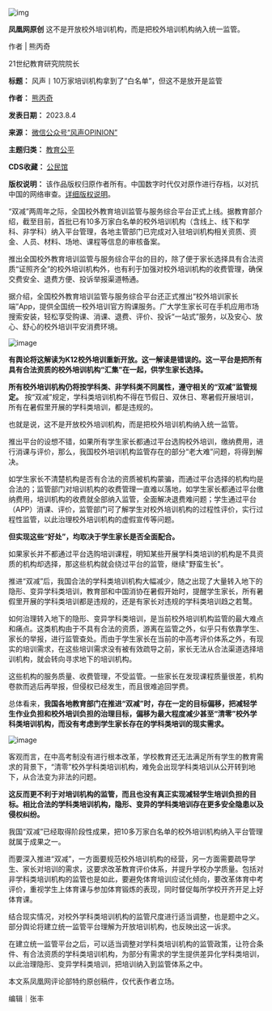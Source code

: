 ![img](https://chinadigitaltimes.net/chinese/files/2023/08/ff4318bd.jpeg)


**凤凰网原创**  这不是开放校外培训机构，而是把校外培训机构纳入统一监管。


作者 | 熊丙奇  

21世纪教育研究院院长




**标题：** 风声丨10万家培训机构拿到了“白名单”，但这不是放开是监管  

**作者：** [熊丙奇](https://chinadigitaltimes.net/space/风声OPINION)  

**发表日期：** 2023.8.4  

**来源：** [微信公众号“风声OPINION”](https://web.archive.org/web/https://mp.weixin.qq.com/s/vQsNtOnARjAf8_fWXAAolw)  

**主题归类：** [教育公平](https://chinadigitaltimes.net/space/教育公平)  

**CDS收藏：** [公民馆](https://chinadigitaltimes.net/space/%E5%85%AC%E6%B0%91%E9%A6%86)  

**版权说明：** 该作品版权归原作者所有。中国数字时代仅对原作进行存档，以对抗中国的网络审查。[详细版权说明](https://chinadigitaltimes.net/chinese/copyright)。


“双减”两周年之际，全国校外教育培训监管与服务综合平台正式上线。据教育部介绍，截至目前，首批已有10多万家白名单的校外培训机构（含线上、线下和学科、非学科）纳入平台管理，各地主管部门已完成对入驻培训机构相关资质、资金、人员、材料、场地、课程等信息的审核备案。


推出全国校外教育培训监管与服务综合平台的目的，除了便于家长选择具有合法资质“证照齐全”的校外培训机构外，也有利于加强对校外培训机构的收费管理，确保交费安全、退费方便、投诉举报渠道畅通。


据介绍，全国校外教育培训监管与服务综合平台还正式推出“校外培训家长端”App，提供全国统一校外培训官方购课服务。广大学生家长可在手机应用市场搜索安装，轻松享受购课、消课、退费、评价、投诉“一站式”服务，以及安心、放心、舒心的校外培训平安消费环境。


![image](https://chinadigitaltimes.net/chinese/files/2023/08/post-699038-64cd7540bda54.)


**有舆论将这解读为K12校外培训重新开放。这一解读是错误的。这一平台是把所有具有合法资质的校外培训机构“汇集”在一起，供学生家长选择。** 


**所有校外培训机构仍将按学科类、非学科类不同属性，遵守相关的“双减”监管规定。** 按“双减”规定，学科类培训机构不得在节假日、双休日、寒暑假开展培训，所有在暑假里开展的学科类培训，都是违规的。


也就是说，这不是开放校外培训机构，而是把校外培训机构纳入统一监管。


推出平台的设想不错，如果所有学生家长都通过平台选购校外培训，缴纳费用，进行消课与评价，那么，我国校外培训机构监管存在的部分“老大难”问题，将得到解决。


如学生家长不清楚机构是否有合法的资质被机构蒙骗，而通过平台选择的机构均是合法的；监管部门对培训机构的收费管理一直难以落地，如学生家长都通过平台缴纳费用，培训机构的收费就全部纳入监管，全面解决退费难问题；学生通过平台（APP）消课、评价，监管部门可了解学生对校外培训机构的过程性评价，实行过程性监管，以此治理校外培训机构的虚假宣传等问题。


**但实现这些“好处”，均取决于学生家长是否全面配合。** 


如果家长并不都通过平台选购培训课程，明知某些开展学科类培训的机构是不具资质的机构却选择，那这些机构就会绕过平台的监管，继续"野蛮生长"。


推进“双减”后，我国合法的学科类培训机构大幅减少，随之出现了大量转入地下的隐形、变异学科类培训，教育部和中国消协在暑假开始时，提醒学生家长，所有暑假里开展的学科类培训都是违规的，还是有家长对违规的学科类培训趋之若鹜。


如何治理转入地下的隐形、变异学科类培训，是当前校外培训机构监管的最大难点和痛点。这类机构由于不具有合法的资质，游离在监管之外，似乎只有依靠学生、家长的举报，进行监管查处。而由于学生家长在当前的中高考评价体系之外，有现实的培训需求，在这些培训需求没有被有效疏导之前，家长无法从合法渠道选择培训机构，就会转向寻求地下的培训机构。


这些机构的服务质量、收费管理，不受监管。一些家长在发现课程质量很差，机构卷款而逃后再举报，但侵权已经发生，而且很难追回学费。


总体看来，**我国各地教育部门在推进“双减”时，存在一定的目标偏移，把减轻学生作业负担和校外培训负担的治理目标，偏移为最大程度减少甚至“清零”校外学科类培训机构，而没有考虑到学生家长存在的学科类培训的现实需求。** 


![image](https://chinadigitaltimes.net/chinese/files/2023/08/post-699038-64cd7540c6929.)


客观而言，在中高考制没有进行根本改革，学校教育还无法满足所有学生的教育需求的背景下，“清零”校外学科类培训机构，难免会出现学科类培训从公开转到地下，从合法变为非法的问题。


**这反而更不利于对培训机构的监管，而且也没有真正实现减轻学生培训负担的目标。相比合法的学科类培训机构，隐形、变异的学科类培训存在更多安全隐患以及侵权纠纷。** 


我国“双减”已经取得阶段性成果，把10多万家白名单的校外培训机构纳入平台管理就属于成果之一。


而要深入推进“双减”，一方面要规范校外培训机构的经营，另一方面需要疏导学生、家长对培训的需求，这要求改革教育评价体系，并提升学校办学质量。包括对非学科类培训机构的监管也是如此，要避免体育培训应试化倾向，要改革体育中考评价，重视学生上体育课与参加体育锻炼的表现，同时督促每所学校开齐开足上好体育课。


结合现实情况，对校外学科类培训机构的监管尺度进行适当调整，也是题中之义。部分舆论将建立统一监管平台理解为开放培训机构，也反映出这一诉求。


在建立统一监管平台之后，可以适当调整对学科类培训机构的监管政策，让符合条件、有合法资质的学科类培训机构，为部分有需求的学生提供差异化学科类培训，以此治理隐形、变异学科类培训，把培训纳入到监管体系之中。


本文系凤凰网评论部特约原创稿件，仅代表作者立场。


编辑｜张丰‍‍‍‍‍‍‍‍‍‍

